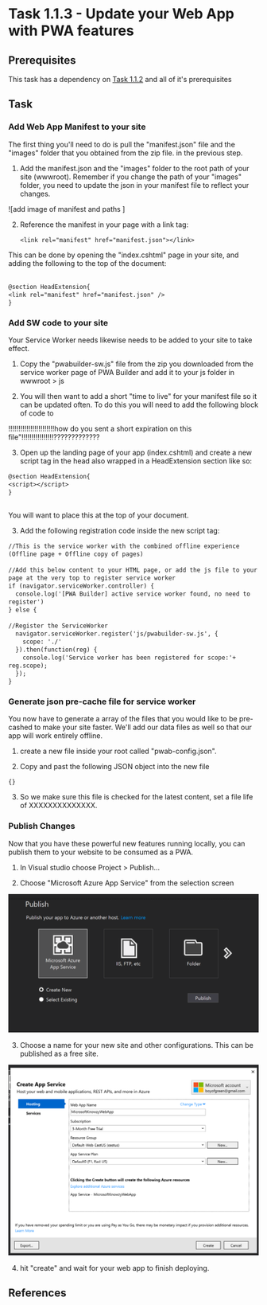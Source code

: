 # Task 1.1.3 - Update your Web App with PWA features

## Prerequisites 

This task has a dependency on [Task 1.1.2](112_GeneratePWA.md) and all of it's prerequisites

## Task 

###  Add Web App Manifest to your site

The first thing you'll need to do is pull the "manifest.json" file and the "images" folder that you obtained from the zip file. in the previous step.

1. Add the manifest.json and the "images" folder to the root path of your site (wwwroot).  Remember if you change the path of your "images" folder, you need to update the json in your manifest file to reflect your changes. 

![add image of manifest and paths ]

2. Reference the manifest in your page with a link tag:

	````
	<link rel="manifest" href="manifest.json"></link>
	````
This can be done by opening the "index.cshtml" page in your site, and adding the following to the top of the document:

```

@section HeadExtension{ 
<link rel="manifest" href="manifest.json" />
}

```

### Add SW code to your site

Your Service Worker needs likewise needs to be added to your site to take effect.  

1. Copy the "pwabuilder-sw.js" file from the zip you downloaded from the service worker page of PWA Builder and add it to your js folder in wwwroot > js

2.  You will then want to add a short "time to live" for your manifest file so it can be updated often.  To do this you will need to add the following block of code to

!!!!!!!!!!!!!!!!!!!!!!!how do you sent a short expiration on this file"!!!!!!!!!!!!!!!!?????????????

3. Open up the landing page of your app (index.cshtml) and create a new script tag in the head also wrapped in a HeadExtension section like so:

```
@section HeadExtension{ 
<script></script>
}


```
You will want to place this at the top of your document.


3. Add the following registration code inside the new script tag:

```
//This is the service worker with the combined offline experience (Offline page + Offline copy of pages)

//Add this below content to your HTML page, or add the js file to your page at the very top to register service worker
if (navigator.serviceWorker.controller) {
  console.log('[PWA Builder] active service worker found, no need to register')
} else {

//Register the ServiceWorker
  navigator.serviceWorker.register('js/pwabuilder-sw.js', {
    scope: './'
  }).then(function(reg) {
    console.log('Service worker has been registered for scope:'+ reg.scope);
  });
}

```

### Generate json pre-cache file for service worker

You now have to generate a array of the files that you would like to be pre-cashed to make your site faster.  We'll add our data files as well so that our app will work entirely offline.

1. create a new file inside your root called "pwab-config.json".

2. Copy and past the following JSON object into the new file

```
{}
```
3. So we make sure this file is checked for the latest content, set a file life of XXXXXXXXXXXXXX.

### Publish Changes

Now that you have these powerful new features running locally, you can publish them to your website to be consumed as a PWA.

1. In Visual studio choose Project > Publish...

2. Choose "Microsoft Azure App Service" from the selection screen

![publish screen from vs](images/publish1.PNG)

3.  Choose a name for your new site and other configurations.  This can be published as a free site.

![publish screen from vs](images/publish2.PNG)

4. hit "create" and wait for your web app to finish deploying.


## References












